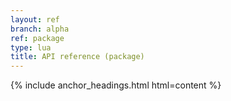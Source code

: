 ```yaml
---
layout: ref
branch: alpha
ref: package
type: lua
title: API reference (package)
---
```

{% include anchor_headings.html html=content %}